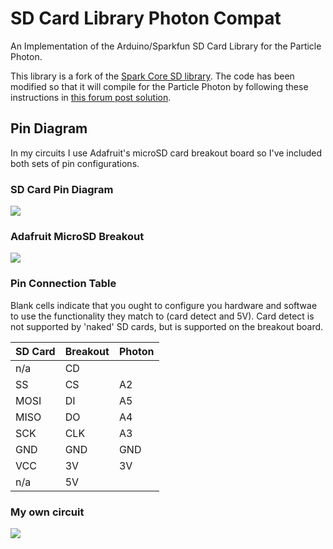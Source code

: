 SD Card Library Photon Compat
===

An Implementation of the Arduino/Sparkfun SD Card Library for the Particle Photon.

This library is a fork of the [Spark Core SD library](https://github.com/mumblepins/sd-card-library). The code has been modified so that it will compile for the Particle Photon by following these instructions in [this forum post solution](https://community.particle.io/t/photon-and-sd-card-library-error/14707).

## Pin Diagram

In my circuits I use Adafruit's microSD card breakout board so I've included both sets of pin configurations.

### SD Card Pin Diagram

![](http://i.imgur.com/G78juSt.png)

### Adafruit MicroSD Breakout

![](http://i.imgur.com/No8R6UP.jpg)

### Pin Connection Table

Blank cells indicate that you ought to configure you hardware and softwae to use the functionality they match to (card detect and 5V). Card detect is not supported by 'naked' SD cards, but is supported on the breakout board.

| SD Card | Breakout  | Photon  |
|---      |---        |---      |
| n/a     | CD        |         |
| SS      | CS        | A2      |
| MOSI    | DI        | A5      |
| MISO    | DO        | A4      |
| SCK     | CLK       | A3      |
| GND     | GND       | GND     |
| VCC     | 3V        | 3V      |
| n/a     | 5V        |         |

### My own circuit

![](https://i.imgur.com/U36RW3n.jpg)